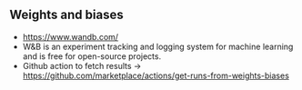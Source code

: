 ## Weights and biases
* https://www.wandb.com/
* W&B is an experiment tracking and logging system for machine learning and is free for open-source projects.
* Github action to fetch results -> https://github.com/marketplace/actions/get-runs-from-weights-biases